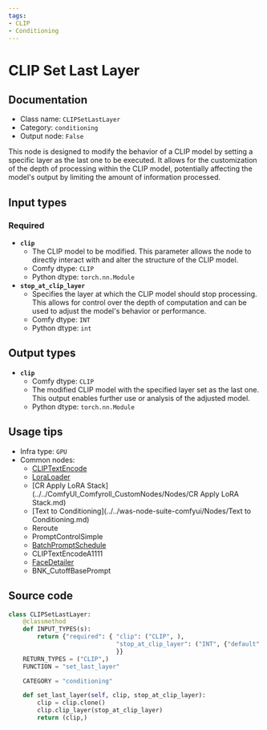 ```yaml
---
tags:
- CLIP
- Conditioning
---
```


# CLIP Set Last Layer
## Documentation
- Class name: `CLIPSetLastLayer`
- Category: `conditioning`
- Output node: `False`

This node is designed to modify the behavior of a CLIP model by setting a specific layer as the last one to be executed. It allows for the customization of the depth of processing within the CLIP model, potentially affecting the model's output by limiting the amount of information processed.
## Input types
### Required
- **`clip`**
    - The CLIP model to be modified. This parameter allows the node to directly interact with and alter the structure of the CLIP model.
    - Comfy dtype: `CLIP`
    - Python dtype: `torch.nn.Module`
- **`stop_at_clip_layer`**
    - Specifies the layer at which the CLIP model should stop processing. This allows for control over the depth of computation and can be used to adjust the model's behavior or performance.
    - Comfy dtype: `INT`
    - Python dtype: `int`
## Output types
- **`clip`**
    - Comfy dtype: `CLIP`
    - The modified CLIP model with the specified layer set as the last one. This output enables further use or analysis of the adjusted model.
    - Python dtype: `torch.nn.Module`
## Usage tips
- Infra type: `GPU`
- Common nodes:
    - [CLIPTextEncode](../../Comfy/Nodes/CLIPTextEncode.md)
    - [LoraLoader](../../Comfy/Nodes/LoraLoader.md)
    - [CR Apply LoRA Stack](../../ComfyUI_Comfyroll_CustomNodes/Nodes/CR Apply LoRA Stack.md)
    - [Text to Conditioning](../../was-node-suite-comfyui/Nodes/Text to Conditioning.md)
    - Reroute
    - PromptControlSimple
    - [BatchPromptSchedule](../../ComfyUI_FizzNodes/Nodes/BatchPromptSchedule.md)
    - CLIPTextEncodeA1111
    - [FaceDetailer](../../ComfyUI-Impact-Pack/Nodes/FaceDetailer.md)
    - BNK_CutoffBasePrompt



## Source code
```python
class CLIPSetLastLayer:
    @classmethod
    def INPUT_TYPES(s):
        return {"required": { "clip": ("CLIP", ),
                              "stop_at_clip_layer": ("INT", {"default": -1, "min": -24, "max": -1, "step": 1}),
                              }}
    RETURN_TYPES = ("CLIP",)
    FUNCTION = "set_last_layer"

    CATEGORY = "conditioning"

    def set_last_layer(self, clip, stop_at_clip_layer):
        clip = clip.clone()
        clip.clip_layer(stop_at_clip_layer)
        return (clip,)

```

